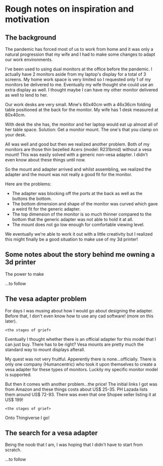 Rough notes on inspiration and motivation
=========================================


## The background

The pandemic has forced most of us to work from home and it was only
a natural progression that my wife and I had to make some changes to adapt
our work environments.

I've been used to using dual monitors at the office before the pandemic.
I actually have 2 monitors aside from my laptop's display for a total of
3 screens. My home work space is very limited so I requested only 1 of my
monitors be delivered to me. Eventually my wife thought she could use an
extra display as well. I thought maybe I can have my other monitor
delivered as well to lend to her.

Our work desks are very small. Mine's 60x40cm with a 46x36cm folding
table positioned at the back for the monitor. My wife has 1 desk
measured at 80x40cm.

With desk the she has, the monitor and her laptop would eat up almost all
of her table space. Solution: Get a monitor mount. The one's that you clamp
on your desk.

All was well and good but then we realized another problem. Both of my
monitors are those thin bezelled Acers (model: R231bmid) without a vesa
mount! This was easily solved with a generic non-vesa adapter. I didn't
even know about these things until now.

So the mount and adapter arrived and whilst assembling, we realized the
adapter and the mount was not really a good fit for the monitor.

Here are the problems:

- The adapter was blocking off the ports at the back as well as the
  buttons the bottom.
- The bottom dimension and shape of the monitor was curved which gave
  a weird fit for the generic adapter.
- The top dimension of the monitor is so much thinner compared to the
  bottom that the generic adapter was not able to hold it at all.
- The mount does not go low enough for comfortable viewing level.

We eventually we're able to work it out with a little creativity but I
realized this might finally be a good situation to make use of my
3d printer!


## Some notes about the story behind me owning a 3d printer

The power to make

...to follow


## The vesa adapter problem

For days I was musing about how I would go about designing the adapter.
Before that, I don't even know how to use any cad software! (more on this
later).

`<the stages of grief>`

Eventually I thought whether there is an official adapter for this model
that I can just buy. There has to be right? Vesa mounts are pretty
much the standard way to mount displays afterall.

My quest was not very fruitful. Apperently there is none...officially.
There is only one company (Humancentric) who took it upon themselves to
create a vesa adapter for these types of monitors. Luckily my specific
monitor model is supported.

But then it comes with another problem...the price! The initial links I got
was from Amazon and these things costs about US$ 25-35. PH Lazada lists
them around US$ 72-93. There was even that one Shopee seller listing it at
US$ 199!

`<the stages of grief>`

Onto Thingiverse I go!


## The search for a vesa adapter

Being the noob that I am, I was hoping that I didn't have to start from
scratch.

...to follow

